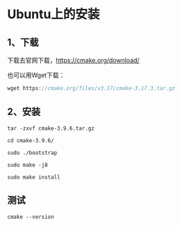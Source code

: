 # Ubuntu上的安装

## 1、下载

下载去官网下载，https://cmake.org/download/

也可以用Wget下载：

``` c++
wget https://cmake.org/files/v3.17/cmake-3.17.3.tar.gz
```

## 2、安装
``` 
tar -zxvf cmake-3.9.6.tar.gz

cd cmake-3.9.6/

sudo ./bootstrap

sudo make -j8

sudo make install
```

## 测试

```
cmake --version
```